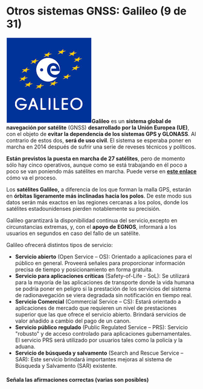# Otros sistemas GNSS: Galileo (9 de 31)

**![Galileo](img/Galileo.png)Galileo** es un **sistema global de navegación por satélite** (GNSS) **desarrollado por la Unión Europea (UE)**, con el objeto de **evitar la dependencia de los sistemas GPS y GLONASS**. Al contrario de estos dos, **será de uso civil**. El sistema se esperaba poner en marcha en 2014 después de sufrir una serie de reveses técnicos y políticos.

**Están previstos la puesta en marcha de 27 satélites**, pero de momento sólo hay cinco operativos, aunque como se está trabajando en él poco a poco se van poniendo más satélites en marcha. Puede verse en [**este enlace**](http://es.wikipedia.org/wiki/Anexo:Sat%C3%A9lites_de_Galileo "Satélites de Galileo") cómo va el proceso.

Los **satélites Galileo,** a diferencia de los que forman la malla GPS, estarán en **órbitas ligeramente más inclinadas hacia los polos**. De este modo sus datos serán más exactos en las regiones cercanas a los polos, donde los satélites estadounidenses pierden notablemente su precisión.

Galileo garantizará la disponibilidad continua del servicio,excepto en circunstancias extremas, y, con el **apoyo de EGNOS**, informará a los usuarios en segundos en caso del fallo de un satélite.

Galileo ofrecerá distintos tipos de servicio:  

*   **Servicio abierto** (Open Service – OS): Orientado a aplicaciones para el público en general. Proveerá señales para proporcionar información precisa de tiempo y posicionamiento en forma gratuita.
*   **Servicio para aplicaciones críticas** (Safety-of-Life - SoL): Se utilizará para la mayoría de las aplicaciones de transporte donde la vida humana se podría poner en peligro si la prestación de los servicios del sistema de radionavegación se viera degradada sin notificación en tiempo real.
*   **Servicio Comercial** (Commercial Service – CS): Estará orientado a aplicaciones de mercado que requieren un nivel de prestaciones superior que las que ofrece el servicio abierto. Brindará servicios de valor añadido a cambio del pago de un canon.
*   **Servicio público regulado** (Public Regulated Service – PRS): Servicio "robusto" y de acceso controlado para aplicaciones gubernamentales. El servicio PRS será utilizado por usuarios tales como la policía y la aduana.
*   **Servicio de búsqueda y salvamento** (Search and Rescue Service – SAR): Este servicio brindará importantes mejoras al sistema de Búsqueda y Salvamento (SAR) existente.

#### Señala las afirmaciones correctas (varias son posibles)
